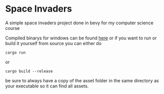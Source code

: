 # Space Invaders

A simple space invaders project done in bevy for my computer science course

Compiled binarys for windows can be found [here](https://github.com/RedCommander735/SpaceInvaders/releases/latest) or if you want to run or build it yourself from source you can either do  


```
cargo run
```
or  

```
cargo build --release
```

be sure to always have a copy of the asset folder in the same directory as your executable so it can find all assets.

